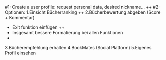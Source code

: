 #1: Create a user profile: request personal data, desired nickname... ++
#2: Optionen: 
1.Einsicht Bücherranking ++
2.Bücherbewertung abgeben (Score + Kommentar) 
- Exit funktion einfügen ++
- Insgesamt bessere Formatierung bei allen Funktionen
- 

3.Bücherempfehlung erhalten 
4.BookMates (Social Platform) 
5.Eigenes Profil einsehen
